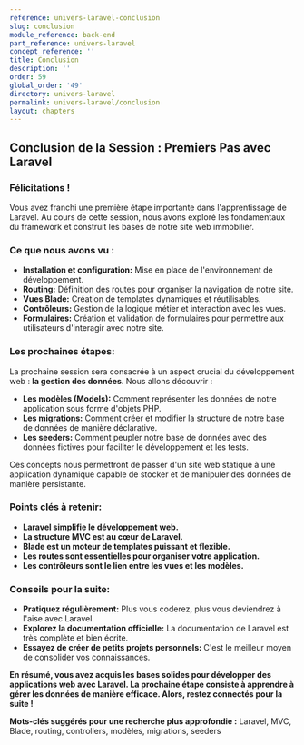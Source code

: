 ```yaml
---
reference: univers-laravel-conclusion
slug: conclusion
module_reference: back-end
part_reference: univers-laravel
concept_reference: ''
title: Conclusion
description: ''
order: 59
global_order: '49'
directory: univers-laravel
permalink: univers-laravel/conclusion
layout: chapters
---
```



## **Conclusion de la Session : Premiers Pas avec Laravel**

### **Félicitations !**

Vous avez franchi une première étape importante dans l'apprentissage de Laravel. Au cours de cette session, nous avons exploré les fondamentaux du framework et construit les bases de notre site web immobilier. 

### **Ce que nous avons vu :**

* **Installation et configuration:** Mise en place de l'environnement de développement.
* **Routing:** Définition des routes pour organiser la navigation de notre site.
* **Vues Blade:** Création de templates dynamiques et réutilisables.
* **Contrôleurs:** Gestion de la logique métier et interaction avec les vues.
* **Formulaires:** Création et validation de formulaires pour permettre aux utilisateurs d'interagir avec notre site.

### **Les prochaines étapes:**

La prochaine session sera consacrée à un aspect crucial du développement web : **la gestion des données**. Nous allons découvrir :

* **Les modèles (Models):** Comment représenter les données de notre application sous forme d'objets PHP.
* **Les migrations:** Comment créer et modifier la structure de notre base de données de manière déclarative.
* **Les seeders:** Comment peupler notre base de données avec des données fictives pour faciliter le développement et les tests.

Ces concepts nous permettront de passer d'un site web statique à une application dynamique capable de stocker et de manipuler des données de manière persistante. 

### **Points clés à retenir:**

* **Laravel simplifie le développement web.**
* **La structure MVC est au cœur de Laravel.**
* **Blade est un moteur de templates puissant et flexible.**
* **Les routes sont essentielles pour organiser votre application.**
* **Les contrôleurs sont le lien entre les vues et les modèles.**

### **Conseils pour la suite:**

* **Pratiquez régulièrement:** Plus vous coderez, plus vous deviendrez à l'aise avec Laravel.
* **Explorez la documentation officielle:** La documentation de Laravel est très complète et bien écrite.
* **Essayez de créer de petits projets personnels:** C'est le meilleur moyen de consolider vos connaissances.

**En résumé, vous avez acquis les bases solides pour développer des applications web avec Laravel. La prochaine étape consiste à apprendre à gérer les données de manière efficace. Alors, restez connectés pour la suite !**


**Mots-clés suggérés pour une recherche plus approfondie :** Laravel, MVC, Blade, routing, controllers, modèles, migrations, seeders
